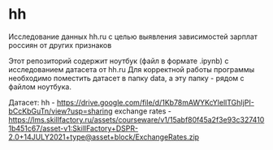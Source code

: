 # hh
Исследование данных  hh.ru  с целью выявления зависимостей зарплат россиян от других признаков

Этот репозиторий содержит ноутбук (файл в формате .ipynb) с исследованием датасета от hh.ru 
Для корректной работы программы необходимо поместить датасет в папку data, а эту папку - рядом с файлом ноутбука.

Датасет:
hh - https://drive.google.com/file/d/1Kb78mAWYKcYlellTGhIjPI-bCcKbGuTn/view?usp=sharing
exchange rates - https://lms.skillfactory.ru/assets/courseware/v1/15abf80f45a2f3e93c3274101b451c67/asset-v1:SkillFactory+DSPR-2.0+14JULY2021+type@asset+block/ExchangeRates.zip
